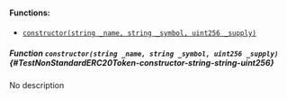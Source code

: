 

#### Functions:
- [`constructor(string _name, string _symbol, uint256 _supply)`](#TestNonStandardERC20Token-constructor-string-string-uint256)


##### Function `constructor(string _name, string _symbol, uint256 _supply)` {#TestNonStandardERC20Token-constructor-string-string-uint256}
No description

